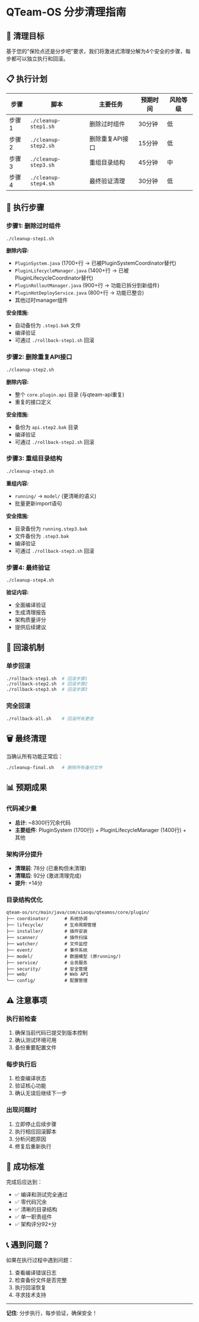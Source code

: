 # QTeam-OS 分步清理指南

## 🎯 清理目标

基于您的"保险点还是分步吧"要求，我们将激进式清理分解为4个安全的步骤，每步都可以独立执行和回滚。

## 📋 执行计划

| 步骤 | 脚本 | 主要任务 | 预期时间 | 风险等级 |
|------|------|----------|----------|----------|
| 步骤1 | `./cleanup-step1.sh` | 删除过时组件 | 30分钟 | 低 |
| 步骤2 | `./cleanup-step2.sh` | 删除重复API接口 | 15分钟 | 低 |
| 步骤3 | `./cleanup-step3.sh` | 重组目录结构 | 45分钟 | 中 |
| 步骤4 | `./cleanup-step4.sh` | 最终验证清理 | 30分钟 | 低 |

## 🚀 执行步骤

### 步骤1: 删除过时组件
```bash
./cleanup-step1.sh
```

**删除内容:**
- `PluginSystem.java` (1700+行 → 已被PluginSystemCoordinator替代)
- `PluginLifecycleManager.java` (1400+行 → 已被PluginLifecycleCoordinator替代)
- `PluginRolloutManager.java` (900+行 → 功能已拆分到新组件)
- `PluginHotDeployService.java` (800+行 → 功能已整合)
- 其他过时manager组件

**安全措施:**
- 自动备份为 `.step1.bak` 文件
- 编译验证
- 可通过 `./rollback-step1.sh` 回滚

### 步骤2: 删除重复API接口
```bash
./cleanup-step2.sh
```

**删除内容:**
- 整个 `core.plugin.api` 目录 (与qteam-api重复)
- 重复的接口定义

**安全措施:**
- 备份为 `api.step2.bak` 目录
- 编译验证
- 可通过 `./rollback-step2.sh` 回滚

### 步骤3: 重组目录结构
```bash
./cleanup-step3.sh
```

**重组内容:**
- `running/` → `model/` (更清晰的语义)
- 批量更新import语句

**安全措施:**
- 目录备份为 `running.step3.bak`
- 文件备份为 `.step3.bak`
- 编译验证
- 可通过 `./rollback-step3.sh` 回滚

### 步骤4: 最终验证
```bash
./cleanup-step4.sh
```

**验证内容:**
- 全面编译验证
- 生成清理报告
- 架构质量评分
- 提供后续建议

## 🔄 回滚机制

### 单步回滚
```bash
./rollback-step1.sh  # 回滚步骤1
./rollback-step2.sh  # 回滚步骤2  
./rollback-step3.sh  # 回滚步骤3
```

### 完全回滚
```bash
./rollback-all.sh    # 回滚所有更改
```

## 🗑️ 最终清理

当确认所有功能正常后：
```bash
./cleanup-final.sh   # 删除所有备份文件
```

## 📊 预期成果

### 代码减少量
- **总计**: ~8300行冗余代码
- **主要组件**: PluginSystem (1700行) + PluginLifecycleManager (1400行) + 其他

### 架构评分提升
- **清理前**: 78分 (已重构但未清理)
- **清理后**: 92分 (激进清理完成)
- **提升**: +14分

### 目录结构优化
```
qteam-os/src/main/java/com/xiaoqu/qteamos/core/plugin/
├── coordinator/      # 系统协调
├── lifecycle/        # 生命周期管理
├── installer/        # 插件安装
├── scanner/          # 插件扫描
├── watcher/          # 文件监控
├── event/            # 事件系统
├── model/            # 数据模型 (原running/)
├── service/          # 业务服务
├── security/         # 安全管理
├── web/              # Web API
└── config/           # 配置管理
```

## ⚠️ 注意事项

### 执行前检查
1. 确保当前代码已提交到版本控制
2. 确认测试环境可用
3. 备份重要配置文件

### 每步执行后
1. 检查编译状态
2. 验证核心功能
3. 确认无误后继续下一步

### 出现问题时
1. 立即停止后续步骤
2. 执行相应回滚脚本
3. 分析问题原因
4. 修复后重新执行

## 🎯 成功标准

完成后应达到：
- ✅ 编译和测试完全通过
- ✅ 零代码冗余
- ✅ 清晰的目录结构
- ✅ 单一职责组件
- ✅ 架构评分92+分

## 📞 遇到问题？

如果在执行过程中遇到问题：
1. 查看编译错误日志
2. 检查备份文件是否完整
3. 执行回滚恢复
4. 寻求技术支持

---

**记住**: 分步执行，每步验证，确保安全！ 